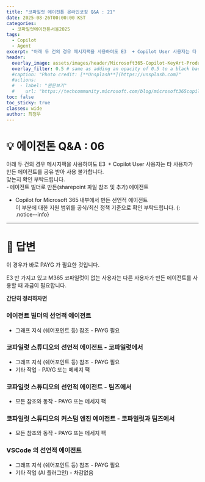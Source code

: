 ```yaml
---
title: "코파일럿 에이전톤 온라인코칭 Q&A : 21"
date: 2025-08-26T00:00:00 KST
categories:
  - 코파일럿에이전톤서울2025
tags:
  - Copilot
  - Agent
excerpt: "아래 두 건의 경우 메시지팩을 사용하여도 E3  + Copilot User 사용자는 타 사용자가 만든 에이전트를 공유 받아 사용 불가합니다.   "
header:
  overlay_image: assets/images/header/Microsoft365-Copilot-KeyArt-Productivity-6K-01.png
  overlay_filter: 0.5 # same as adding an opacity of 0.5 to a black background
  #caption: "Photo credit: [**Unsplash**](https://unsplash.com)"
  #actions:
  #  - label: "원문보기"
  #    url: "https://techcommunity.microsoft.com/blog/microsoft365copilotblog/what%E2%80%99s-new-in-microsoft-365-copilot--july-2025/4438253"
toc: false
toc_sticky: true
classes: wide
author: 최정우
---
```


# 💡 에이전톤 Q&A : 06

아래 두 건의 경우 메시지팩을 사용하여도 E3  + Copilot User 사용자는 타 사용자가 만든 에이전트를 공유 받아 사용 불가합니다.   
맞는지 확인 부탁드립니다.   
- 에이전트 빌더로 만든(sharepoint 파일 참조 및 추가) 에이전트   
- Copilot for Microsoft 365 내부에서 만든 선언적 에이전트   
이 부분에 대한 지원 범위를 공식/최신 정책 기준으로 확인 부탁드립니다.
{: .notice--info}

---

# 📝 답변

이 경우가 바로 PAYG 가 필요한 것입니다.

E3 만 가지고 있고 M365 코파일럿이 없는 사용자는 다른 사용자가 만든 에이전트를 사용할 때 과금이 필요합니다.

**간단히 정리하자면**

### 에이전트 빌더의 선언적 에이전트

- 그래프 지식 (쉐어포인트 등) 참조 - PAYG 필요

### 코파일럿 스튜디오의 선언적 에이전트 - 코파일럿에서

- 그래프 지식 (쉐어포인트 등) 참조 - PAYG 필요
- 기타 작업 - PAYG 또는 메세지 팩

### 코파일럿 스튜디오의 선언적 에이전트 - 팀즈에서

- 모든 참조와 동작 - PAYG 또는 메세지 팩

### 코파일럿 스튜디오의 커스텀 엔진 에이전트 - 코파일럿과 팀즈에서

- 모든 참조와 동작 - PAYG 또는 메세지 팩

### VSCode 의 선언적 에이전트

- 그래프 지식 (쉐어포인트 등) 참조 - PAYG 필요
- 기타 작업 (AI 플러그인) - 차감없음
